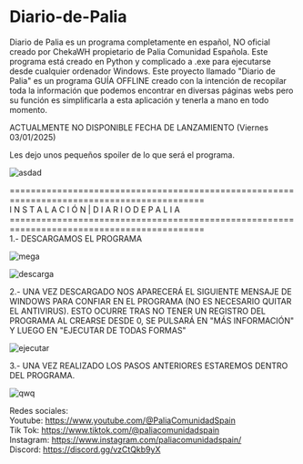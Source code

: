 # Diario-de-Palia

Diario de Palia es un programa completamente en español, NO oficial creado por ChekaWH propietario de Palia Comunidad Española.
Este programa está creado en Python y complicado a .exe para ejecutarse desde cualquier ordenador Windows. Este proyecto llamado "Diario de Palia" es un programa GUÍA OFFLINE creado con la intención de recopilar toda la información que podemos encontrar en diversas páginas webs pero su función es simplificarla a esta aplicación y tenerla a mano en todo momento.  

ACTUALMENTE NO DISPONIBLE FECHA DE LANZAMIENTO (Viernes 03/01/2025)

Les dejo unos pequeños spoiler de lo que será el programa.

![asdad](https://github.com/user-attachments/assets/0e4e6706-59e4-4f8f-b685-33774868c9e1)

===========================================================================================</br>
I N S T A L A C I Ó N   |  D I A R I O   D E   P A L I A</br>
===========================================================================================</br>
1.- DESCARGAMOS EL PROGRAMA 

![mega](https://github.com/user-attachments/assets/a1ea32d5-e76e-4e3b-afa0-3ac98fccd821)

![descarga](https://github.com/user-attachments/assets/37cd59f6-f85e-4328-99b3-84123b4ca18c)

2.- UNA VEZ DESCARGADO NOS APARECERÁ EL SIGUIENTE MENSAJE DE WINDOWS PARA CONFIAR EN EL PROGRAMA (NO ES NECESARIO QUITAR EL ANTIVIRUS). ESTO OCURRE TRAS NO TENER UN REGISTRO DEL PROGRAMA AL CREARSE DESDE 0, SE PULSARÁ EN "MÁS INFORMACIÓN" Y LUEGO EN "EJECUTAR DE TODAS FORMAS" 

![ejecutar](https://github.com/user-attachments/assets/0ec6d96b-f6af-4a34-95df-f0da3226361b)

3.- UNA VEZ REALIZADO LOS PASOS ANTERIORES ESTAREMOS DENTRO DEL PROGRAMA.

![qwq](https://github.com/user-attachments/assets/bb4fcfbe-d560-4ad5-aab4-867c90e79167)

Redes sociales:</br>
Youtube: https://www.youtube.com/@PaliaComunidadSpain</br>
Tik Tok: https://www.tiktok.com/@paliacomunidadspain</br>
Instagram: https://www.instagram.com/paliacomunidadspain/</br>
Discord: https://discord.gg/vzCtQkb9yX</br>
